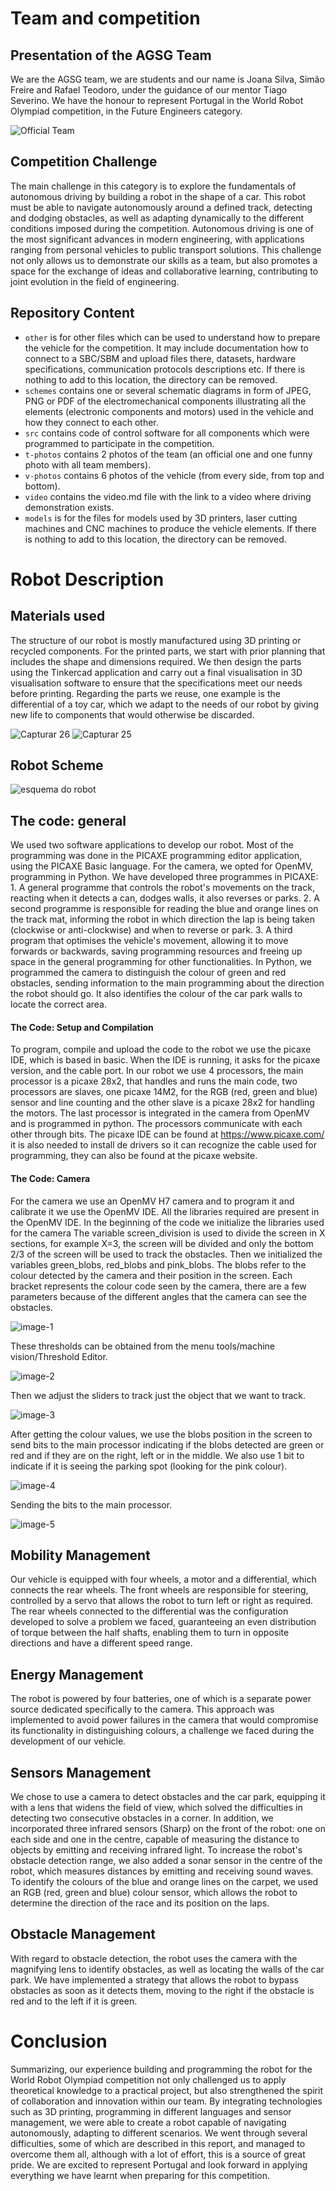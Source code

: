 # Team and competition


## Presentation of the AGSG Team
We are the AGSG team, we are students and our name is Joana Silva, Simão Freire and Rafael Teodoro, under the guidance of our mentor Tiago Severino. We have the honour to represent Portugal in the World Robot Olympiad competition, in the Future Engineers category.

![Official Team](https://github.com/user-attachments/assets/388b1cfa-7b0c-4c5d-9003-7b1120306ec6)


## Competition Challenge
The main challenge in this category is to explore the fundamentals of autonomous driving by building a robot in the shape of a car. This robot must be able to navigate autonomously around a defined track, detecting and dodging obstacles, as well as adapting dynamically to the different conditions imposed during the competition.
Autonomous driving is one of the most significant advances in modern engineering, with applications ranging from personal vehicles to public transport solutions. This challenge not only allows us to demonstrate our skills as a team, but also promotes a space for the exchange of ideas and collaborative learning, contributing to joint evolution in the field of engineering.

## Repository Content
- `other` is for other files which can be used to understand how to prepare the vehicle for the competition. It may include documentation how to connect to a SBC/SBM and upload files there, datasets, hardware specifications, communication protocols descriptions etc. If there is nothing to add to this location, the directory can be removed.
- `schemes` contains one or several schematic diagrams in form of JPEG, PNG or PDF of the electromechanical components illustrating all the elements (electronic components and motors) used in the vehicle and how they connect to each other.
- `src` contains code of control software for all components which were programmed to participate in the competition.
- `t-photos` contains 2 photos of the team (an official one and one funny photo with all team members).
- `v-photos` contains 6 photos of the vehicle (from every side, from top and bottom).
- `video` contains the video.md file with the link to a video where driving demonstration exists.
- `models` is for the files for models used by 3D printers, laser cutting machines and CNC machines to produce the vehicle elements. If there is nothing to add to this location, the directory can be removed.



# Robot Description


## Materials used
The structure of our robot is mostly manufactured using 3D printing or recycled components. For the printed parts, we start with prior planning that includes the shape and dimensions required. We then design the parts using the Tinkercad application and carry out a final visualisation in 3D visualisation software to ensure that the specifications meet our needs before printing. Regarding the parts we reuse, one example is the differential of a toy car, which we adapt to the needs of our robot by giving new life to components that would otherwise be discarded.

![Capturar 26](https://github.com/user-attachments/assets/c813aead-fb27-4447-84ae-4cbcdf42a50d) ![Capturar 25](https://github.com/user-attachments/assets/036f537d-59ea-4728-9798-e796a9f77bac)

## Robot Scheme
![esquema do robot](https://github.com/user-attachments/assets/b96c37f0-7cdc-4067-b64e-4a38f48c53ef)

## The code: general
We used two software applications to develop our robot. Most of the programming was done in the PICAXE programming editor application, using the PICAXE Basic language. For the camera, we opted for OpenMV, programming in Python.
We have developed three programmes in PICAXE:
      1.	A general programme that controls the robot's movements on the track, reacting when it detects a can, dodges walls, it also reverses or parks.
      2.	A second programme is responsible for reading the blue and orange lines on the track mat, informing the robot in which direction the lap is being taken (clockwise or anti-clockwise) and when to reverse or park.
      3.	A third program that optimises the vehicle's movement, allowing it to move forwards or backwards, saving programming resources and freeing up space in the general programming for other functionalities.
In Python, we programmed the camera to distinguish the colour of green and red obstacles, sending information to the main programming about the direction the robot should go. It also identifies the colour of the car park walls to locate the correct area.

#### The Code: Setup and Compilation
To program, compile and upload the code to the robot we use the picaxe IDE, which is based in basic. When the IDE is running, it asks for the picaxe version, and the cable port. In our robot we use 4 processors, the main processor is a picaxe 28x2, that handles and runs the main code, two processors are slaves, one picaxe 14M2, for the RGB (red, green and blue)  sensor and line counting and the other slave is a picaxe 28x2 for handling the motors. The last processor is integrated in the camera from OpenMV and is programmed in python.
The processors communicate with each other through bits.
The picaxe IDE can be found at https://www.picaxe.com/ it is also needed to install de drivers so it can recognize the cable used for programming, they can also be found at the picaxe website.

#### The Code: Camera
For the camera we use an OpenMV H7 camera and to program it and calibrate it we use the OpenMV IDE. All the libraries required are present in the OpenMV IDE.
In the beginning of the code we initialize the libraries used for the camera The variable screen_division is used to divide the screen in X sections, for example X=3, the screen will be divided and only the bottom 2/3 of the screen will be used to track the obstacles. Then we initialized the variables green_blobs, red_blobs and pink_blobs. The blobs refer to the colour detected by the camera and their position in the screen. Each bracket represents the colour code seen by the camera, there are a few parameters because of the different angles that the camera can see the obstacles.

![image-1](https://github.com/ImSimao/S2024Future-Engeneers/assets/138500914/9489eefc-0b76-4a14-9abd-41e0db21dbad)

These thresholds can be obtained from the menu tools/machine vision/Threshold Editor.

![image-2](https://github.com/ImSimao/S2024Future-Engeneers/assets/138500914/f75615b1-dae2-49ad-97c5-3d0919cb3b93)

Then we adjust the sliders to track just the object that we want to track.

![image-3](https://github.com/ImSimao/S2024Future-Engeneers/assets/138500914/96aa8b7e-b7df-4072-a21e-eeaf5d4f0a1c)

After getting the colour values, we use the blobs position in the screen to send bits to the main processor indicating if the blobs detected are green or red and if they are on the right, left or in the middle.
We also use 1 bit to indicate if it is seeing the parking spot (looking for the pink colour).

![image-4](https://github.com/ImSimao/S2024Future-Engeneers/assets/138500914/01a50bb5-30b4-47e4-b01a-9622dfa00204)

Sending the bits to the main processor.

![image-5](https://github.com/ImSimao/S2024Future-Engeneers/assets/138500914/27db3bc9-0aad-4b0b-8cb9-a3b1d78d663e)


## Mobility Management
Our vehicle is equipped with four wheels, a motor and a differential, which connects the rear wheels. The front wheels are responsible for steering, controlled by a servo that allows the robot to turn left or right as required. The rear wheels connected to the differential was the configuration developed to solve a problem we faced, guaranteeing an even distribution of torque between the half shafts, enabling them to turn in opposite directions and have a different speed range.

## Energy Management
The robot is powered by four batteries, one of which is a separate power source dedicated specifically to the camera. This approach was implemented to avoid power failures in the camera that would compromise its functionality in distinguishing colours, a challenge we faced during the development of our vehicle.

## Sensors Management
We chose to use a camera to detect obstacles and the car park, equipping it with a lens that widens the field of view, which solved the difficulties in detecting two consecutive obstacles in a corner. In addition, we incorporated three infrared sensors (Sharp) on the front of the robot: one on each side and one in the centre, capable of measuring the distance to objects by emitting and receiving infrared light. To increase the robot's obstacle detection range, we also added a sonar sensor in the centre of the robot, which measures distances by emitting and receiving sound waves. To identify the colours of the blue and orange lines on the carpet, we used an RGB (red, green and blue) colour sensor, which allows the robot to determine the direction of the race and its position on the laps.

## Obstacle Management
With regard to obstacle detection, the robot uses the camera with the magnifying lens to identify obstacles, as well as locating the walls of the car park. We have implemented a strategy that allows the robot to bypass obstacles as soon as it detects them, moving to the right if the obstacle is red and to the left if it is green.

# Conclusion
Summarizing, our experience building and programming the robot for the World Robot Olympiad competition not only challenged us to apply theoretical knowledge to a practical project, but also strengthened the spirit of collaboration and innovation within our team. By integrating technologies such as 3D printing, programming in different languages and sensor management, we were able to create a robot capable of navigating autonomously, adapting to different scenarios. We went through several difficulties, some of which are described in this report, and managed to overcome them all, although with a lot of effort, this is a source of great pride.  We are excited to represent Portugal and look forward in applying everything we have learnt when preparing for this competition.
